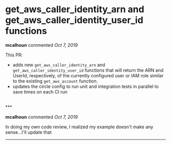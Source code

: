 # get_aws_caller_identity_arn and get_aws_caller_identity_user_id functions

**mcalhoun** commented *Oct 7, 2019*

This PR:
* adds new `get_aws_caller_identity_arn` and `get_aws_caller_identity_user_id` functions that will return the ARN and UserId, respectively, of the currently configured user or IAM role similar to the existing `get_aws_account` function.
* updates the circle config to run unit and integration tests in parallel to save times on each CI run
<br />
***


**mcalhoun** commented *Oct 7, 2019*

In doing my own code review, I realized my example doesn't make any sense...I'll update that
***

